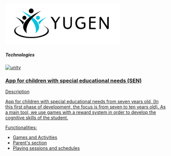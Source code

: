 ![banner](banner_yugen.png)

<h5>Technologies</h5>

</a> <a href="https://unity.com/es" target="_blank" rel="noreferrer"> <img src="https://img.shields.io/badge/unity-%23000000.svg?style=for-the-badge&logo=unity&logoColor=white" alt="unity" width="100" height="30"/>

<h3> App for children with special educational needs (SEN) </h3>

Description

App for children with special educational needs from seven years old, (In this first phase of development, the focus is from seven to ten years old). As a main tool, we use games with a reward system in order to develop the cognitive skills of the student. 

Functionalities:
* Games and Activities
* Parent's section 
* Playing sessions and schedules

